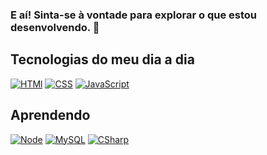 ### E aí! Sinta-se à vontade para explorar o que estou desenvolvendo. 👋

## Tecnologias do meu dia a dia

[![HTMl](https://img.shields.io/badge/HTML5-E34F26?style=for-the-badge&logo=html5&logoColor=white)](https://github.com/Andrioh/html-css)
[![CSS](https://img.shields.io/badge/CSS3-1572B6?style=for-the-badge&logo=css3&logoColor=white)](https://github.com/Andrioh/Projetos)
[![JavaScript](https://img.shields.io/badge/JavaScript-323330?style=for-the-badge&logo=javascript&logoColor=F7DF1E)](https://github.com/Andrioh/JavaScript)

## Aprendendo

[![Node](https://img.shields.io/badge/Node.js-43853D?style=for-the-badge&logo=node.js&logoColor=white)](https://github.com/Andrioh/Node.js)
[![MySQL](https://img.shields.io/badge/MySQL-00000F?style=for-the-badge&logo=mysql&logoColor=white)](https://github.com/Andrioh/Node.js)
[![CSharp](https://img.shields.io/badge/C%23-239120?style=for-the-badge&logo=c-sharp&logoColor=white
)](https://github.com/Andrioh/CSharp)
